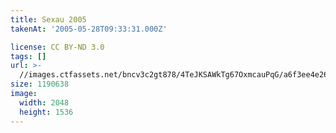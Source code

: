 ```yaml
---
title: Sexau 2005
takenAt: '2005-05-28T09:33:31.000Z'

license: CC BY-ND 3.0
tags: []
url: >-
  //images.ctfassets.net/bncv3c2gt878/4TeJKSAWkTg67OxmcauPqG/a6f3ee4e26c04d03cc0958a0acba9f24/sexau-2005_4559697533_o
size: 1190638
image:
  width: 2048
  height: 1536
---
```

